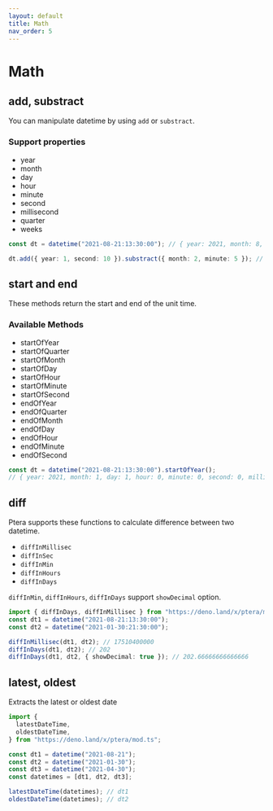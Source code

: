 ```yaml
---
layout: default
title: Math
nav_order: 5
---
```


# Math

## add, substract

You can manipulate datetime by using `add` or `substract`.

### Support properties

- year
- month
- day
- hour
- minute
- second
- millisecond
- quarter
- weeks

```typescript
const dt = datetime("2021-08-21:13:30:00"); // { year: 2021, month: 8, day: 21, hour: 13, minute: 30, second: 0, millisecond: 0, }

dt.add({ year: 1, second: 10 }).substract({ month: 2, minute: 5 }); // { year: 2022, month: 6, day: 21, hour: 13, minute: 25, second: 10, millisecond: 0, }
```

## start and end

These methods return the start and end of the unit time.

### Available Methods

- startOfYear
- startOfQuarter
- startOfMonth
- startOfDay
- startOfHour
- startOfMinute
- startOfSecond
- endOfYear
- endOfQuarter
- endOfMonth
- endOfDay
- endOfHour
- endOfMinute
- endOfSecond

```typescript
const dt = datetime("2021-08-21:13:30:00").startOfYear();
// { year: 2021, month: 1, day: 1, hour: 0, minute: 0, second: 0, millisecond: 0, }
```

## diff

Ptera supports these functions to calculate difference between two datetime.

- `diffInMillisec`
- `diffInSec`
- `diffInMin`
- `diffInHours`
- `diffInDays`

`diffInMin`, `diffInHours`, `diffInDays` support `showDecimal` option.

```typescript
import { diffInDays, diffInMillisec } from "https://deno.land/x/ptera/mod.ts";
const dt1 = datetime("2021-08-21:13:30:00");
const dt2 = datetime("2021-01-30:21:30:00");

diffInMillisec(dt1, dt2); // 17510400000
diffInDays(dt1, dt2); // 202
diffInDays(dt1, dt2, { showDecimal: true }); // 202.66666666666666
```

## latest, oldest

Extracts the latest or oldest date

```typescript
import {
  latestDateTime,
  oldestDateTime,
} from "https://deno.land/x/ptera/mod.ts";

const dt1 = datetime("2021-08-21");
const dt2 = datetime("2021-01-30");
const dt3 = datetime("2021-04-30");
const datetimes = [dt1, dt2, dt3];

latestDateTime(datetimes); // dt1
oldestDateTime(datetimes); // dt2
```
